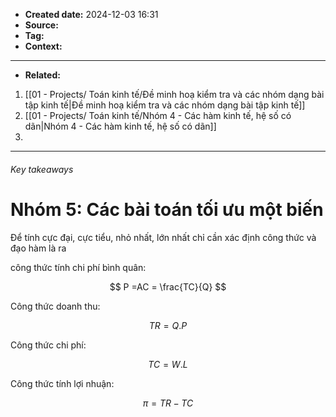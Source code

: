 * **Created date:**  2024-12-03 16:31
* **Source:**
* **Tag:** 
* **Context:**
****
- **Related:** 
1. [[01 - Projects/ Toán kinh tế/Đề minh hoạ kiểm tra và các nhóm dạng bài tập kinh tế|Đề minh hoạ kiểm tra và các nhóm dạng bài tập kinh tế]]
2. [[01 - Projects/ Toán kinh tế/Nhóm 4 - Các hàm kinh tế, hệ số có dãn|Nhóm 4 - Các hàm kinh tế, hệ số có dãn]]
3. 
***
###### Key takeaways

# Nhóm 5: Các bài toán tối ưu một biến

Để tính cực đại, cực tiểu, nhỏ nhất, lớn nhất chỉ cần xác định công thức và đạo hàm là ra

công thức tính chi phí bình quân: 

$$
P =AC = \frac{TC}{Q}
$$

Công thức doanh thu: 

$$
TR = Q.P
$$

Công thức chi phí:

$$
TC = W.L
$$

Công thức tính lợi nhuận:

$$
\pi = TR - TC
$$








